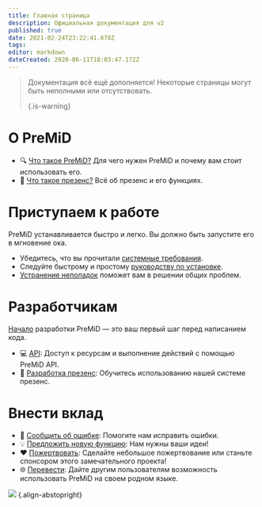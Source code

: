 ```yaml
---
title: Главная страница
description: Официальная документация для v2
published: true
date: 2021-02-24T23:22:41.678Z
tags:
editor: markdown
dateCreated: 2020-06-11T18:03:47.172Z
---
```


> Документация всё ещё дополняется! Некоторые страницы могут быть неполными или отсутствовать. 
> 
> {.is-warning}

# О PreMiD
- :mag: [Что такое PreMiD?](/about) Для чего нужен PreMiD и почему вам стоит использовать его.
- :link: [Что такое презенс?](https://discordapp.com/rich-presence) Всё об презенс и его функциях.

# Приступаем к работе

PreMiD устанавливается быстро и легко. Вы должно быть запустите его в мгновение ока.

- Убедитесь, что вы прочитали [системные требования](/install/requirements).
- Следуйте быстрому и простому [руководству по установке](/install).
- [Устранение неполадок](/troubleshooting) поможет вам в решении общих проблем.

# Разработчикам

[Начало](/dev) разработки PreMiD — это ваш первый шаг перед написанием кода.

- :computer: [API](/dev/api): Доступ к ресурсам и выполнение действий с помощью PreMiD API.
- :wrench: [Разработка презенс](/dev/presence): Обучитесь использованию нашей системе презенс.

# Внести вклад
- :bug: [Сообщить об ошибке](https://github.com/PreMiD): Помогите нам исправить ошибки.
- :bulb: [Предложить новую функцию](https://discord.premid.app/): Нам нужны ваши идеи!
- :heart: [Пожертвовать](https://www.patreon.com/Timeraa): Сделайте небольшое пожертвование или станьте спонсором этого замечательного проекта!
- :globe_with_meridians: [Перевести](https://translate.premid.app): Дайте другим пользователям возможность использовать PreMiD на своем родном языке.

![](https://beta.premid.app/img/logo.2b414dc2.gif) {.align-abstopright}